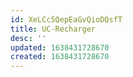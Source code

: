 ```yaml
---
id: XeLCc5QepEaGvQioDQsfT
title: UC-Recharger
desc: ''
updated: 1638431728670
created: 1638431728670
---
```


